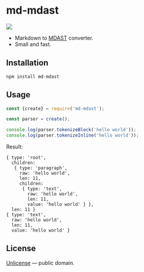 # md-mdast

[![](https://img.shields.io/bundlephobia/minzip/md-mdast.svg)](https://bundlephobia.com/result?p=md-mdast@1.0.1)

-   Markdown to [MDAST](https://github.com/syntax-tree/mdast) converter.
-   Small and fast.

## Installation

```shell
npm install md-mdast
```

## Usage

```js
const {create} = require('md-mdast');

const parser = create();

console.log(parser.tokenizeBlock('hello world'));
console.log(parser.tokenizeInline('hello world'));
```

Result:

```
{ type: 'root',
  children:
   { type: 'paragraph',
     raw: 'hello world',
     len: 11,
     children:
      { type: 'text',
        raw: 'hello world',
        len: 11,
        value: 'hello world' } },
  len: 11 }
{ type: 'text',
  raw: 'hello world',
  len: 11,
  value: 'hello world' }
```

## License

[Unlicense](http://unlicense.org/) &mdash; public domain.
